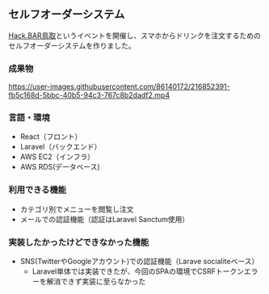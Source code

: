 ## セルフオーダーシステム
[Hack.BAR鳥取](https://note.com/23721740/n/nab52b7031400)というイベントを開催し、スマホからドリンクを注文するためのセルフオーダーシステムを作りました。  
### 成果物


https://user-images.githubusercontent.com/86140172/216852391-fb5c168d-5bbc-40b5-94c3-767c8b2dadf2.mp4


### 言語・環境
* React（フロント）
* Laravel（バックエンド）
* AWS EC2（インフラ）
* AWS RDS(データベース)
### 利用できる機能
* カテゴリ別でメニューを閲覧し注文
* メールでの認証機能（認証はLaravel Sanctum使用）
### 実装したかったけどできなかった機能
* SNS(TwitterやGoogleアカウント)での認証機能（Larave socialiteベース）  
  * Laravel単体では実装できたが、今回のSPAの環境でCSRFトークンエラーを解消できず実装に至らなかった
